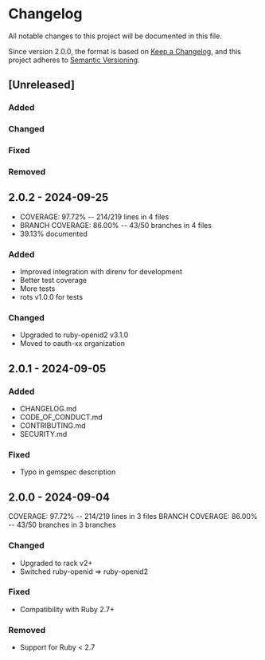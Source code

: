 # Changelog
All notable changes to this project will be documented in this file.

Since version 2.0.0, the format is based on [Keep a Changelog](https://keepachangelog.com/en/1.0.0/),
and this project adheres to [Semantic Versioning](https://semver.org/spec/v2.0.0.html).

## [Unreleased]
### Added
### Changed
### Fixed
### Removed

## 2.0.2 - 2024-09-25
- COVERAGE:  97.72% -- 214/219 lines in 4 files
- BRANCH COVERAGE:  86.00% -- 43/50 branches in 4 files
- 39.13% documented
### Added
- Improved integration with direnv for development
- Better test coverage
- More tests
- rots v1.0.0 for tests
### Changed
- Upgraded to ruby-openid2 v3.1.0
- Moved to oauth-xx organization

## 2.0.1 - 2024-09-05
### Added
- CHANGELOG.md
- CODE_OF_CONDUCT.md
- CONTRIBUTING.md
- SECURITY.md
### Fixed
- Typo in gemspec description

## 2.0.0 - 2024-09-04
COVERAGE:  97.72% -- 214/219 lines in 3 files
BRANCH COVERAGE:  86.00% -- 43/50 branches in 3 branches
### Changed
- Upgraded to rack v2+
- Switched ruby-openid => ruby-openid2
### Fixed
- Compatibility with Ruby 2.7+
### Removed
- Support for Ruby < 2.7
